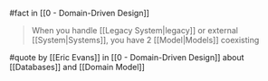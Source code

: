 #fact in [[0 - Domain-Driven Design]]

> When you handle [[Legacy System|legacy]] or external [[System|Systems]], you have 2 [[Model|Models]] coexisting

#quote by [[Eric Evans]] in [[0 - Domain-Driven Design]] about [[Databases]] and [[Domain Model]]